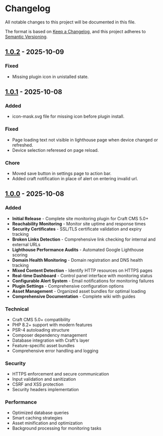# Changelog

All notable changes to this project will be documented in this file.

The format is based on [Keep a Changelog](https://keepachangelog.com/en/1.0.0/),
and this project adheres to [Semantic Versioning](https://semver.org/spec/v2.0.0.html).


## [1.0.2] - 2025-10-09

### Fixed
- Missing plugin icon in unistalled state.

## [1.0.1] - 2025-10-08

### Added
- icon-mask.svg file for missing icon before plugin install.

### Fixed
- Page loading text not visible in lighthouse page when device changed or refreshed.
- Device selection referesed on page reload.

### Chore
- Moved save button in settings page to action bar.
- Added craft notification in place of alert on entering invalid url.

## [1.0.0] - 2025-10-08

### Added
- **Initial Release** - Complete site monitoring plugin for Craft CMS 5.0+
- **Reachability Monitoring** - Monitor site uptime and response times
- **Security Certificates** - SSL/TLS certificate validation and expiry tracking
- **Broken Links Detection** - Comprehensive link checking for internal and external URLs
- **Lighthouse Performance Audits** - Automated Google Lighthouse scoring
- **Domain Health Monitoring** - Domain registration and DNS health tracking
- **Mixed Content Detection** - Identify HTTP resources on HTTPS pages
- **Real-time Dashboard** - Control panel interface with monitoring status
- **Configurable Alert System** - Email notifications for monitoring failures
- **Plugin Settings** - Comprehensive configuration options
- **Asset Management** - Organized asset bundles for optimal loading
- **Comprehensive Documentation** - Complete wiki with guides

### Technical
- Craft CMS 5.0+ compatibility
- PHP 8.2+ support with modern features
- PSR-4 autoloading structure
- Composer dependency management
- Database integration with Craft's layer
- Feature-specific asset bundles
- Comprehensive error handling and logging

### Security
- HTTPS enforcement and secure communication
- Input validation and sanitization
- CSRF and XSS protection
- Security headers implementation

### Performance
- Optimized database queries
- Smart caching strategies
- Asset minification and optimization
- Background processing for monitoring tasks

[Unreleased]: https://github.com/Appfoster/upsnap/compare/v1.0.2...HEAD
[1.0.2]: https://github.com/Appfoster/upsnap/releases/tag/v1.0.2
[1.0.1]: https://github.com/Appfoster/upsnap/releases/tag/v1.0.1
[1.0.0]: https://github.com/Appfoster/upsnap/releases/tag/v1.0.0